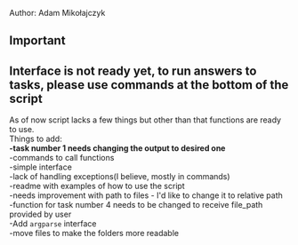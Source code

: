 Author: Adam Mikołajczyk 

## Important
## Interface is not ready yet, to run answers to tasks, please use commands at the bottom of the script

As of now script lacks a few things but other than that functions are ready to use.\
Things to add:\
**-task number 1 needs changing the output to desired one**\
-commands to call functions\
-simple interface\
-lack of handling exceptions(I believe, mostly in commands)\
-readme with examples of how to use the script\
-needs improvement with path to files - I'd like to change it to relative path\
-function for task number 4 needs to be changed to receive file_path provided by user\
-Add `argparse` interface\
-move files to make the folders more readable

